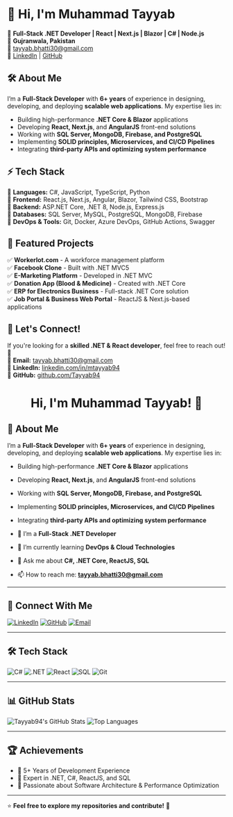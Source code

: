 # 👋 Hi, I'm Muhammad Tayyab  

🚀 **Full-Stack .NET Developer | React | Next.js | Blazor | C# | Node.js**  
📍 **Gujranwala, Pakistan**  
📧 [tayyab.bhatti30@gmail.com](mailto:tayyab.bhatti30@gmail.com)  
🔗 [LinkedIn](https://linkedin.com/in/mtayyab94) | [GitHub](https://github.com/Tayyab94)  

## 🛠️ About Me  

I’m a **Full-Stack Developer** with **6+ years** of experience in designing, developing, and deploying **scalable web applications**. My expertise lies in:  
- Building high-performance **.NET Core & Blazor** applications  
- Developing **React, Next.js**, and **AngularJS** front-end solutions  
- Working with **SQL Server, MongoDB, Firebase, and PostgreSQL**  
- Implementing **SOLID principles, Microservices, and CI/CD Pipelines**  
- Integrating **third-party APIs and optimizing system performance**  

## ⚡ Tech Stack  

🔹 **Languages:** C#, JavaScript, TypeScript, Python  
🔹 **Frontend:** React.js, Next.js, Angular, Blazor, Tailwind CSS, Bootstrap  
🔹 **Backend:** ASP.NET Core, .NET 8, Node.js, Express.js  
🔹 **Databases:** SQL Server, MySQL, PostgreSQL, MongoDB, Firebase  
🔹 **DevOps & Tools:** Git, Docker, Azure DevOps, GitHub Actions, Swagger  

## 📌 Featured Projects  

✅ **Workerlot.com** - A workforce management platform  
✅ **Facebook Clone** - Built with .NET MVC5  
✅ **E-Marketing Platform** - Developed in .NET MVC  
✅ **Donation App (Blood & Medicine)** - Created with .NET Core  
✅ **ERP for Electronics Business** - Full-stack .NET Core solution  
✅ **Job Portal & Business Web Portal** - ReactJS & Next.js-based applications  

## 💬 Let's Connect!  

If you're looking for a **skilled .NET & React developer**, feel free to reach out! 🚀  
📧 **Email:** [tayyab.bhatti30@gmail.com](mailto:tayyab.bhatti30@gmail.com)  
🔗 **LinkedIn:** [linkedin.com/in/mtayyab94](https://linkedin.com/in/mtayyab94)  
🔗 **GitHub:** [github.com/Tayyab94](https://github.com/Tayyab94)  


<h1 align="center">Hi, I'm Muhammad Tayyab! 👋</h1>

## 🚀 About Me
I’m a **Full-Stack Developer** with **6+ years** of experience in designing, developing, and deploying **scalable web applications**. My expertise lies in:  
- Building high-performance **.NET Core & Blazor** applications  
- Developing **React, Next.js**, and **AngularJS** front-end solutions  
- Working with **SQL Server, MongoDB, Firebase, and PostgreSQL**  
- Implementing **SOLID principles, Microservices, and CI/CD Pipelines**  
- Integrating **third-party APIs and optimizing system performance**  

- 🔭 I’m a **Full-Stack .NET Developer**
- 🌱 I’m currently learning **DevOps & Cloud Technologies**
- 💬 Ask me about **C#, .NET Core, ReactJS, SQL**
- 📫 How to reach me: **tayyab.bhatti30@gmail.com**

---

## 📢 Connect With Me
[![LinkedIn](https://img.shields.io/badge/LinkedIn-blue?style=for-the-badge&logo=linkedin)](https://www.linkedin.com/in/mtayyab94/)
[![GitHub](https://img.shields.io/badge/GitHub-black?style=for-the-badge&logo=github)](https://github.com/Tayyab94)
[![Email](https://img.shields.io/badge/Email-red?style=for-the-badge&logo=gmail)](mailto:tayyab.bhatti30@gmail.com)

---

## 🛠 Tech Stack
![C#](https://img.shields.io/badge/C%23-239120?style=for-the-badge&logo=c-sharp&logoColor=white)
![.NET](https://img.shields.io/badge/.NET-512BD4?style=for-the-badge&logo=.net&logoColor=white)
![React](https://img.shields.io/badge/React-20232A?style=for-the-badge&logo=react&logoColor=61DAFB)
![SQL](https://img.shields.io/badge/SQL-CC2927?style=for-the-badge&logo=microsoft-sql-server&logoColor=white)
![Git](https://img.shields.io/badge/Git-F05032?style=for-the-badge&logo=git&logoColor=white)

---

## 📊 GitHub Stats
![Tayyab94's GitHub Stats](https://github-readme-stats.vercel.app/api?username=Tayyab94&show_icons=true&theme=dark)
![Top Languages](https://github-readme-stats.vercel.app/api/top-langs/?username=Tayyab94&layout=compact&theme=dark)

---

## 🏆 Achievements
- 🎯 5+ Years of Development Experience
- 🏅 Expert in .NET, C#, ReactJS, and SQL
- 🚀 Passionate about Software Architecture & Performance Optimization

---

⭐ **Feel free to explore my repositories and contribute!** 🚀
